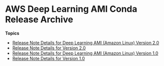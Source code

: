# AWS Deep Learning AMI Conda Release Archive<a name="dlami-release-archive-conda"></a>

**Topics**
+ [Release Note Details for Deep Learning AMI \(Amazon Linux\) Version 2\.0](dlami-conda-amazon-linux-latest.md)
+ [Release Note Details for Version 2\.0](dlami-conda-ubuntu-latest.md)
+ [Release Note Details for Deep Learning AMI \(Amazon Linux\) Version 1\.0](CONDA_AML1.md)
+ [Release Note Details for Version 1\.0](CONDA_UBUNTU1.md)